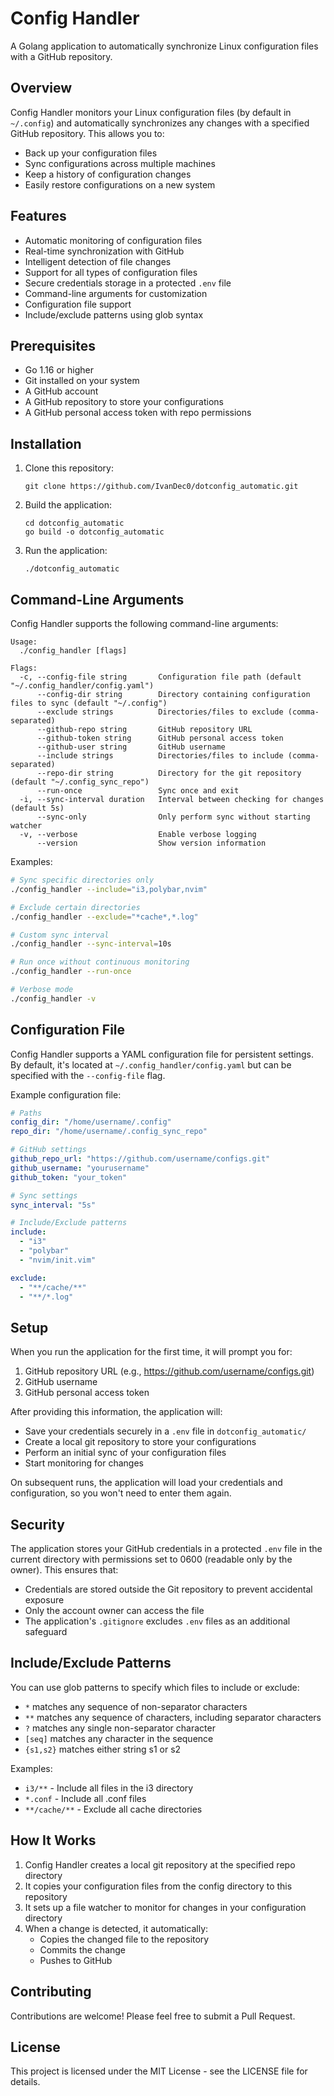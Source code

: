 # Config Handler

A Golang application to automatically synchronize Linux configuration files with a GitHub repository.

## Overview

Config Handler monitors your Linux configuration files (by default in `~/.config`) and automatically synchronizes any changes with a specified GitHub repository. This allows you to:

- Back up your configuration files
- Sync configurations across multiple machines
- Keep a history of configuration changes
- Easily restore configurations on a new system

## Features

- Automatic monitoring of configuration files
- Real-time synchronization with GitHub
- Intelligent detection of file changes
- Support for all types of configuration files
- Secure credentials storage in a protected `.env` file
- Command-line arguments for customization
- Configuration file support
- Include/exclude patterns using glob syntax

## Prerequisites

- Go 1.16 or higher
- Git installed on your system
- A GitHub account
- A GitHub repository to store your configurations
- A GitHub personal access token with repo permissions

## Installation

1. Clone this repository:

   ```
   git clone https://github.com/IvanDec0/dotconfig_automatic.git
   ```

2. Build the application:

   ```
   cd dotconfig_automatic
   go build -o dotconfig_automatic
   ```

3. Run the application:
   ```
   ./dotconfig_automatic
   ```

## Command-Line Arguments

Config Handler supports the following command-line arguments:

```
Usage:
  ./config_handler [flags]

Flags:
  -c, --config-file string       Configuration file path (default "~/.config_handler/config.yaml")
      --config-dir string        Directory containing configuration files to sync (default "~/.config")
      --exclude strings          Directories/files to exclude (comma-separated)
      --github-repo string       GitHub repository URL
      --github-token string      GitHub personal access token
      --github-user string       GitHub username
      --include strings          Directories/files to include (comma-separated)
      --repo-dir string          Directory for the git repository (default "~/.config_sync_repo")
      --run-once                 Sync once and exit
  -i, --sync-interval duration   Interval between checking for changes (default 5s)
      --sync-only                Only perform sync without starting watcher
  -v, --verbose                  Enable verbose logging
      --version                  Show version information
```

Examples:

```bash
# Sync specific directories only
./config_handler --include="i3,polybar,nvim"

# Exclude certain directories
./config_handler --exclude="*cache*,*.log"

# Custom sync interval
./config_handler --sync-interval=10s

# Run once without continuous monitoring
./config_handler --run-once

# Verbose mode
./config_handler -v
```

## Configuration File

Config Handler supports a YAML configuration file for persistent settings. By default, it's located at `~/.config_handler/config.yaml` but can be specified with the `--config-file` flag.

Example configuration file:

```yaml
# Paths
config_dir: "/home/username/.config"
repo_dir: "/home/username/.config_sync_repo"

# GitHub settings
github_repo_url: "https://github.com/username/configs.git"
github_username: "yourusername"
github_token: "your_token"

# Sync settings
sync_interval: "5s"

# Include/Exclude patterns
include:
  - "i3"
  - "polybar"
  - "nvim/init.vim"

exclude:
  - "**/cache/**"
  - "**/*.log"
```

## Setup

When you run the application for the first time, it will prompt you for:

1. GitHub repository URL (e.g., https://github.com/username/configs.git)
2. GitHub username
3. GitHub personal access token

After providing this information, the application will:

- Save your credentials securely in a `.env` file in `dotconfig_automatic/`
- Create a local git repository to store your configurations
- Perform an initial sync of your configuration files
- Start monitoring for changes

On subsequent runs, the application will load your credentials and configuration, so you won't need to enter them again.

## Security

The application stores your GitHub credentials in a protected `.env` file in the current directory
with permissions set to 0600 (readable only by the owner). This ensures that:

- Credentials are stored outside the Git repository to prevent accidental exposure
- Only the account owner can access the file
- The application's `.gitignore` excludes `.env` files as an additional safeguard

## Include/Exclude Patterns

You can use glob patterns to specify which files to include or exclude:

- `*` matches any sequence of non-separator characters
- `**` matches any sequence of characters, including separator characters
- `?` matches any single non-separator character
- `[seq]` matches any character in the sequence
- `{s1,s2}` matches either string s1 or s2

Examples:

- `i3/**` - Include all files in the i3 directory
- `*.conf` - Include all .conf files
- `**/cache/**` - Exclude all cache directories

## How It Works

1. Config Handler creates a local git repository at the specified repo directory
2. It copies your configuration files from the config directory to this repository
3. It sets up a file watcher to monitor for changes in your configuration directory
4. When a change is detected, it automatically:
   - Copies the changed file to the repository
   - Commits the change
   - Pushes to GitHub

## Contributing

Contributions are welcome! Please feel free to submit a Pull Request.

## License

This project is licensed under the MIT License - see the LICENSE file for details.
